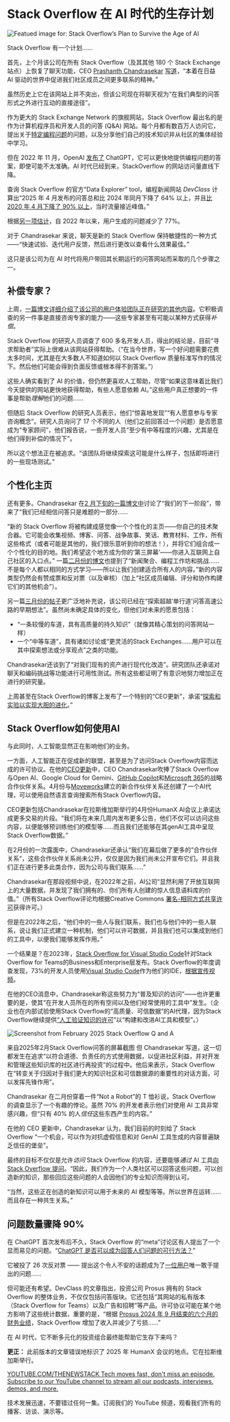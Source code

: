 # Stack Overflow 在 AI 时代的生存计划

![Featued image for: Stack Overflow’s Plan to Survive the Age of AI](https://cdn.thenewstack.io/media/2025/05/f1f5933f-stack-overflow-1024x768.jpg)

Stack Overflow 有一个计划……

首先，上个月该公司在所有 Stack Overflow（及其其他 180 个 Stack Exchange 站点）上恢复了聊天功能，CEO [Prashanth Chandrasekar](https://stackoverflow.co/company/leadership/prashanth-chandrasekar/) [写道](https://stackoverflow.blog/2025/05/20/ceo-update-exploration-and-experimentation-for-bold-evolution/)，“本着在日益 AI 驱动的世界中促进我们社区成员之间更多联系的精神。”

虽然历史上它在该网站上并不突出，但该公司现在将聊天视为“在我们典型的问答形式之外进行互动的直接途径”。

作为更大的 Stack Exchange Network 的旗舰网站，Stack Overflow 最出名的是作为计算机程序员和开发人员的问答 (Q&A) 网站。每个月都有数百万人访问它，提出关于[特定编程问题](https://stackoverflow.com/questions)的问题，以及分享他们自己的技术知识并从社区的集体经验中学习。

但在 2022 年 11 月，OpenAI [发布了](https://thenewstack.io/ai-moves-to-the-web/) ChatGPT，它可以更快地提供编程问题的答案，即使可能不太准确。AI 时代已经到来，StackOverflow 的网站访问量直线下降。

查询 Stack Overflow 的官方“Data Explorer” tool，编程新闻网站 *DevClass* 计算出“2025 年 4 月发布的问答总和比 2024 年同月下降了 64% 以上，并且[比 2020 年 4 月下降了 90% 以上](https://devclass.com/2025/05/13/stack-overflow-seeks-rebrand-as-traffic-continues-to-plummet-which-is-bad-news-for-developers/)，当时流量接近峰值。”

根据[另一项估计](https://www.ericholscher.com/blog/2025/jan/21/stack-overflows-decline/)，自 2022 年以来，用户生成的问题减少了 77%。

对于 Chandrasekar 来说，聊天是新的 Stack Overflow 保持敏捷性的一种方式——“快速试验、迭代用户反馈，然后进行更改以查看什么效果最佳。”

这只是该公司为在 AI 时代将用户带回其长期运行的问答网站而采取的几个步骤之一。

## 补偿专家？

上周，[一篇博文详细介绍了该公司的用户体验团队正在研究的其他内容](https://stackoverflow.blog/2025/05/19/research-roadmap-update-may-2025/)。它积极调查的另一件事是直接咨询专家的能力——这些专家甚至有可能以某种方式获得*补偿*。

Stack Overflow 的研究人员调查了 600 多名开发人员，得出的结论是，目前“寻求帮助者”实际上很难从该网站获得帮助。（“在当今世界，写一个好问题需要花费太多时间，尤其是在大多数人不知道如何以 Stack Overflow 质量标准写作的情况下。然后他们可能会得到负面反馈或根本得不到答案。”）

这些人确实看到了 AI 的价值，但仍然更喜欢人工帮助，尽管“如果这意味着比我们今天提供的网站更快地获得帮助，有些人愿意依赖 AI。”这些用户真正想要的一件事是帮助*理解*他们的问题……

但随后 Stack Overflow 的研究人员表示，他们“惊喜地发现”“有人愿意参与专家咨询概念”。研究人员询问了 17 个不同的人（他们之前回答过一个问题）是否愿意成为“专家顾问”，他们报告说，一些开发人员“至少有中等程度的兴趣，尤其是在他们得到补偿的情况下”。

所以这个想法正在被追求。“该团队将继续探索这可能是什么样子，包括即将进行的一些现场测试。”

## 个性化主页

还有更多。Chandrasekar 在[2 月下旬的一篇博文中](https://stackoverflow.blog/2025/02/27/our-next-phase-q-and-a-was-just-the-beginning/)讨论了“我们的下一阶段”，带来了“我们已经相信问答只是难题的一部分……

“新的 Stack Overflow 将被构建成感觉像一个个性化的主页——你自己的技术聚合器。它可能会收集视频、博客、问答、战争故事、笑话、教育材料、工作，所有这些格式（或者可能是其他的，我们很乐意听到你的想法！），并将它们组合成一个个性化的目的地。我们希望这个地方成为你的‘第三屏幕’——你进入互联网上自己社区的入口点。”
一篇[二月份的博文](https://stackoverflow.blog/2025/02/27/our-next-phase-q-and-a-was-just-the-beginning/)也提到了“新闻聚合、编程工作坊和挑战……不是每个人都以相同的方式学习——所以让我们创建适合所有人的内容。”新的内容类型仍然会有赞成票和反对票（以及审核）（加上“社区成员编辑、评分和协作构建它们的其他机会”）。

另一篇[三月份的帖子](https://meta.stackexchange.com/questions/407158/how-might-chat-evolve-help-us-identify-problems-and-opportunities)更广泛地补充说，该公司已经在“探索超越‘单行道’问答高速公路的早期想法”。虽然尚未确定具体的变化，但他们对未来的愿景包括：

- “一条较慢的车道，具有高质量的持久知识”（就像其精心策划的问答网站一样）
- 一个“中等车道”，具有诸如讨论或“更灵活的Stack Exchanges……用户可以在其中探索想法或分享观点”之类的功能。

Chandrasekar还谈到了“对我们现有的资产进行现代化改造”。研究团队还承诺对聊天和编码挑战等功能进行可用性测试。所有这些都证明了有意识地努力增加正在进行的研究量。

上周甚至在Stack Overflow的博客上发布了一个特别的“CEO更新”，承诺“[探索和实验以实现大胆的进化](https://stackoverflow.blog/2025/05/20/ceo-update-exploration-and-experimentation-for-bold-evolution/)。”

## Stack Overflow如何使用AI

与此同时，人工智能显然正在影响他们的业务。

一方面，人工智能正在促成新的联盟，甚至是为了访问Stack Overflow内容而达成的许可协议。在他的[CEO更新](https://stackoverflow.blog/2025/05/20/ceo-update-exploration-and-experimentation-for-bold-evolution/)中，CEO Chandrasekar吹捧了Stack Overflow与Open AI、Google Cloud for Gemini、[GitHub Copilot](https://stackoverflow.co/company/press/archive/stack-overflow-github-partner-copilot-extension)和[Microsoft 365](https://stackoverflow.co/company/press/archive/stack-overflow-socially-responsible-ai-microsoft-graph-connector)的战略合作伙伴关系。4月份与[Moveworks](https://stackoverflow.co/company/press/archive/moveworks-stackoverflow-partnership-ai-agents-marketplace)建立的新合作伙伴关系还创建了一个AI代理，可以使用自然语言查询搜索所有Stack Overflow内容。

CEO更新包括Chandrasekar在拉斯维加斯举行的4月份HumanX AI会议上承诺达成更多交易的片段。“我们将在未来几周内发布更多公告，他们不仅可以访问这些内容，以便能够预训练他们的模型等……而且我们还能够在其genAI工具中呈现Stack Overflow数据。”

在2月份的一次露面中，Chandrasekar还承认“我们在幕后做了更多的”合作伙伴关系“，这些合作伙伴关系尚未公开，仅仅是因为我们尚未公开宣布它们。并且我们正在进行更多此类合作，因为公司与我们联系……”

Chandrasekar在那段视频中说，在2022年之前，AI公司“显然利用了开放互联网上的大量数据，并发现了我们拥有的、你们所有人创建的惊人信息语料库的价值。”（所有Stack Overflow评论均根据Creative Commons [署名-相同方式共享许可](https://creativecommons.org/licenses/by-sa/4.0/)获得许可。）

但是在2022年之后，“他们中的一些人与我们联系，我们也与他们中的一些人联系，说让我们正式建立一种机制，他们可以许可数据，并且我们也可以集成到他们的工具中，以便我们能够发挥作用。”

一个结果是？在2023年，[Stack Overflow for Visual Studio Code](https://stackoverflow.co/labs/code-editor/)针对Stack Overflow for Teams的Business和Enterprise层发布。Stack Overflow的年度调查发现，73%的开发人员使用[Visual Studio Code](https://thenewstack.io/this-week-in-programming-visual-studio-code-arrives-on-the-web/)作为他们的IDE，[根据宣传视频](https://youtu.be/1dNGyVkdMBk)。

在他的CEO消息中，Chandrasekar称这些努力为“普及知识的访问”——也许更重要的是，使其“在开发人员所在的所有空间以及他们经常使用的工具中”发生。（企业也在内部试验使用Stack Overflow的“高质量、可信数据”的AI代理，因为Stack Overflow继续提供[“人工验证知识的许可](https://stackoverflow.co/api-solutions/)”以“构建和改进AI工具和模型”。）

![Screenshot from February 2025 Stack Overflow Q and A](https://cdn.thenewstack.io/media/2025/05/b9f770f5-screenshot-from-february-2025-stack-overflow-q-and-a.png)

来自2025年2月Stack Overflow问答的屏幕截图
但 Chandrasekar 写道，这一切都发生在追求“以符合道德、负责任的方式使用数据，以促进社区利益，并对开发和管理这些知识库的社区进行再投资”的过程中。他后来表示，Stack Overflow 在“转变关于归因对于我们更大的知识社区和可信数据源的重要性的对话方面，可以发挥先锋作用”。

Chandrasekar 在二月份穿着一件“Not a Robot”的 T 恤衫说，Stack Overflow 的调查显示了一个有趣的悖论。虽然 70% 的开发者表示他们对使用 AI 工具非常感兴趣，但“只有 40% 的人*信任*这些东西产生的内容。”

在他的 CEO 更新中，Chandrasekar 认为，我们目前的时刻给了 Stack Overflow “一个机会，可以作为对抗虚假信息和对 GenAI 工具生成的内容普遍缺乏信任的堡垒”。

最终的目标不仅仅是允许*访问* Stack Overflow 的内容，还要能够*通过* AI 工具[向 Stack Overflow 提问](https://thenewstack.io/no-mcp-hasnt-killed-rag-in-fact-theyre-complementary/)。“因此，我们作为一个人类社区可以回答这些问题，可以创造新的知识，那些回应这些问题的人会因他们的专业知识而得到认可。

“当然，这些正在创造的新知识可以用于未来的 AI 模型等等。所以世界在运转……而且存在一种共生关系。”

## 问题数量骤降 90%

在 ChatGPT 首次发布后不久，Stack Overflow 的“meta”讨论区有人提出了一个显而易见的问题。“[ChatGPT 是否可以成为回答人们问题的可行方法？](https://meta.stackexchange.com/q/384355)”

它被投了 26 次反对票 —— 提出这个令人不安的话题成为了[一位用户](https://meta.stackexchange.com/users/1295136/larsenv)唯一敢于提出的问题……

但可能还有希望。DevClass 的文章指出，投资公司 Prosus 拥有的 Stack Overflow 的整体业务，不仅仅包括问答版块。它还包括“其网站的私有版本（Stack Overflow for Teams）以及广告和招聘”等产品。许可协议可能在某个地方影响了这些统计数据，重要的是，“根据 [Prosus 2024 年 9 月结束的六个月的财务业绩](https://www.prosus.com/investors/results-reports-events/latest-financial-results)，Stack Overflow 增加了收入并减少了亏损……”

在 AI 时代，它不断多元化的投资组合最终能帮助它生存下来吗？

**更正：** 此前版本的文章错误地标识了 2025 年 HumanX 会议的地点。它在拉斯维加斯举行。

[
YOUTUBE.COM/THENEWSTACK
Tech moves fast, don't miss an episode. Subscribe to our YouTube
channel to stream all our podcasts, interviews, demos, and more.
](https://youtube.com/thenewstack?sub_confirmation=1)

技术发展迅速，不要错过任何一集。订阅我们的 YouTube 频道，观看我们所有的播客、访谈、演示等。